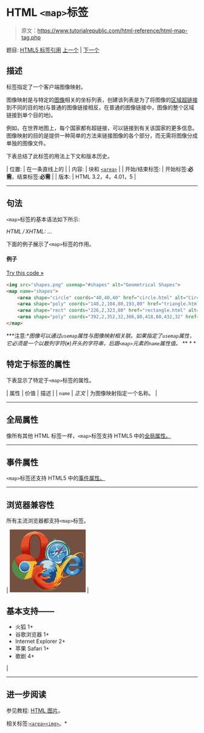 # HTML `<map>`标签

> 原文：<https://www.tutorialrepublic.com/html-reference/html-map-tag.php>

题目: [HTML5 标签引用](html5-tags.php) [上一个](html5-main-tag.php) | [下一个](html5-mark-tag.php)

## 描述

标签指定了一个客户端图像映射。

图像映射是与特定的[图像](../html-tutorial/html-images.php)相关的坐标列表，创建该列表是为了将图像的[区域超链接](../html-tutorial/html-links.php)到不同的目的地(与普通的图像链接相反，在普通的图像链接中，图像的整个区域链接到单个目的地)。

例如，在世界地图上，每个国家都有超链接，可以链接到有关该国家的更多信息。图像映射的目的是提供一种简单的方法来链接图像的各个部分，而无需将图像分成单独的图像文件。

下表总结了此标签的用法上下文和版本历史。

| 位置: | 在一条直线上的 |
| 内容: | 块和 [`<area>`](html-area-tag.php) |
| 开始/结束标签: | 开始标签:**必需**，结束标签:**必需** |
| 版本: | HTML 3.2，4，4.01，5 |

* * *

## 句法

`<map>`标签的基本语法如下所示:

*HTML / XHTML:* <map name="*text*"> ... </map>

下面的例子展示了`<map>`标签的作用。

#### 例子

[Try this code »](../codelab.php?topic=html&file=image-map "Try this code using online Editor")

```html
<img src="shapes.png" usemap="#shapes" alt="Geometrical Shapes">
<map name="shapes">
    <area shape="circle" coords="40,40,40" href="circle.html" alt="Circle">
    <area shape="poly" coords="148,2,104,80,193,80" href="triangle.html" alt="Triangle">
    <area shape="rect" coords="226,2,323,80" href="rectangle.html" alt="Rectangle">
    <area shape="poly" coords="392,2,352,32,366,80,418,80,432,32" href="pentagon.html" alt="Pentagon">
</map>
```

 ***注意:**图像可以通过`usemap`属性与图像映射相关联。如果指定了`usemap`属性，它必须是一个以散列字符(`#`)开头的字符串，后跟`<map>`元素的`name`属性值。*  ** * *

## 特定于标签的属性

下表显示了特定于`<map>`标签的属性。

| 属性 | 价值 | 描述 |
| `name` | *正文* | 为图像映射指定一个名称。 |

* * *

## 全局属性

像所有其他 HTML 标签一样，`<map>`标签支持 HTML5 中的[全局属性。](html5-global-attributes.php)

* * *

## 事件属性

`<map>`标签还支持 HTML5 中的[事件属性。](html5-event-attributes.php)

* * *

## 浏览器兼容性

所有主流浏览器都支持`<map>`标签。

| ![Browsers Icon](img/e9331123c77668c1832e541c2fca1002.png) | 

## 基本支持——

*   火狐 1+
*   谷歌浏览器 1+
*   Internet Explorer 2+
*   苹果 Safari 1+
*   歌剧 4+

 |

* * *

## 进一步阅读

参见教程: [HTML 图片](../html-tutorial/html-images.php)。

相关标签:[`<area>`](html-area-tag.php)[`<img>`](html-img-tag.php)。*
